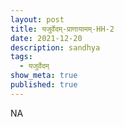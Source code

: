 ```yaml
---
layout: post
title: यजुर्वेदम्-प्राणायामम्-HH-2
date: 2021-12-20
description: sandhya
tags:
  - यजुर्वेदम्
show_meta: true
published: true
---
```



NA
